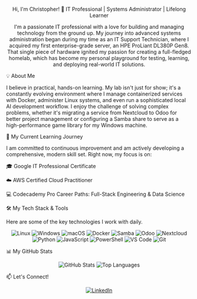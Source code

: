<div align="center">

Hi, I'm Christopher! 👋
IT Professional | Systems Administrator | Lifelong Learner

<p>
I'm a passionate IT professional with a love for building and managing technology from the ground up. My journey into advanced systems administration began during my time as an IT Support Technician, where I acquired my first enterprise-grade server, an HPE ProLiant DL380P Gen8. That single piece of hardware ignited my passion for creating a full-fledged homelab, which has become my personal playground for testing, learning, and deploying real-world IT solutions.
</p>

</div>

💡 About Me

I believe in practical, hands-on learning. My lab isn't just for show; it's a constantly evolving environment where I manage containerized services with Docker, administer Linux systems, and even run a sophisticated local AI development workflow. I enjoy the challenge of solving complex problems, whether it's migrating a service from Nextcloud to Odoo for better project management or configuring a Samba share to serve as a high-performance game library for my Windows machine.

🚀 My Current Learning Journey

I am committed to continuous improvement and am actively developing a comprehensive, modern skill set. Right now, my focus is on:

🎓 Google IT Professional Certificate

☁️ AWS Certified Cloud Practitioner

💻 Codecademy Pro Career Paths: Full-Stack Engineering & Data Science

🛠️ My Tech Stack & Tools

Here are some of the key technologies I work with daily.

<p align="center">
<!-- Operating Systems -->
<img src="https://img.shields.io/badge/Linux-FCC624?style=for-the-badge&logo=linux&logoColor=black" alt="Linux"/>
<img src="https://img.shields.io/badge/Windows-0078D6?style=for-the-badge&logo=windows&logoColor=white" alt="Windows"/>
<img src="https://img.shields.io/badge/macOS-000000?style=for-the-badge&logo=apple&logoColor=white" alt="macOS"/>
<!-- Virtualization & Containers -->
<img src="https://img.shields.io/badge/Docker-2496ED?style=for-the-badge&logo=docker&logoColor=white" alt="Docker"/>
<!-- Networking & Services -->
<img src="https://img.shields.io/badge/Samba-3352A5?style=for-the-badge&logo=samba&logoColor=white" alt="Samba"/>
<img src="https://img.shields.io/badge/Odoo-875A7B?style=for-the-badge&logo=odooc&logoColor=white" alt="Odoo"/>
<img src="https://img.shields.io/badge/Nextcloud-0082C9?style=for-the-badge&logo=nextcloud&logoColor=white" alt="Nextcloud"/>
<!-- Development & Tools -->
<img src="https://img.shields.io/badge/Python-3776AB?style=for-the-badge&logo=python&logoColor=white" alt="Python"/>
<img src="https://img.shields.io/badge/JavaScript-F7DF1E?style=for-the-badge&logo=javascript&logoColor=black" alt="JavaScript"/>
<img src="https://img.shields.io/badge/PowerShell-5391FE?style=for-the-badge&logo=powershell&logoColor=white" alt="PowerShell"/>
<img src="https://img.shields.io/badge/VS_Code-007ACC?style=for-the-badge&logo=visual-studio-code&logoColor=white" alt="VS Code"/>
<img src="https://img.shields.io/badge/GIT-E44C30?style=for-the-badge&logo=git&logoColor=white" alt="Git"/>
</p>

📊 My GitHub Stats

<p align="center">
<img src="https://github-readme-stats.vercel.app/api?username=YOUR_GITHUB_USERNAME&show_icons=true&theme=radical" alt="GitHub Stats" />
<img src="https://github-readme-stats.vercel.app/api/top-langs/?username=YOUR_GITHUB_USERNAME&layout=compact&theme=radical" alt="Top Languages" />
</p>

📫 Let's Connect!

<p align="center">
<a href="YOUR_LINKEDIN_PROFILE_URL" target="_blank">
<img src="https://img.shields.io/badge/LinkedIn-0077B5?style=for-the-badge&logo=linkedin&logoColor=white" alt="LinkedIn"/>
</a>
</p>

